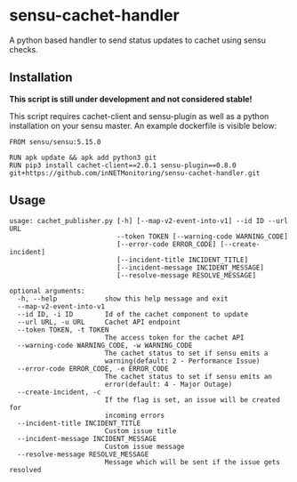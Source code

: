 # sensu-cachet-handler

A python based handler to send status updates to cachet using sensu checks.

## Installation

__This script is still under development and not considered stable!__


This script requires cachet-client and sensu-plugin as well as a python installation on your
sensu master. An example dockerfile is visible below:

```text
FROM sensu/sensu:5.15.0

RUN apk update && apk add python3 git
RUN pip3 install cachet-client==2.0.1 sensu-plugin==0.8.0 git+https://github.com/inNETMonitoring/sensu-cachet-handler.git
```

## Usage

```text
usage: cachet_publisher.py [-h] [--map-v2-event-into-v1] --id ID --url URL
                           --token TOKEN [--warning-code WARNING_CODE]
                           [--error-code ERROR_CODE] [--create-incident]
                           [--incident-title INCIDENT_TITLE]
                           [--incident-message INCIDENT_MESSAGE]
                           [--resolve-message RESOLVE_MESSAGE]

optional arguments:
  -h, --help            show this help message and exit
  --map-v2-event-into-v1
  --id ID, -i ID        Id of the cachet component to update
  --url URL, -u URL     Cachet API endpoint
  --token TOKEN, -t TOKEN
                        The access token for the cachet API
  --warning-code WARNING_CODE, -w WARNING_CODE
                        The cachet status to set if sensu emits a
                        warning(default: 2 - Performance Issue)
  --error-code ERROR_CODE, -e ERROR_CODE
                        The cachet status to set if sensu emits an
                        error(default: 4 - Major Outage)
  --create-incident, -c
                        If the flag is set, an issue will be created for
                        incoming errors
  --incident-title INCIDENT_TITLE
                        Custom issue title
  --incident-message INCIDENT_MESSAGE
                        Custom issue message
  --resolve-message RESOLVE_MESSAGE
                        Message which will be sent if the issue gets resolved
```
